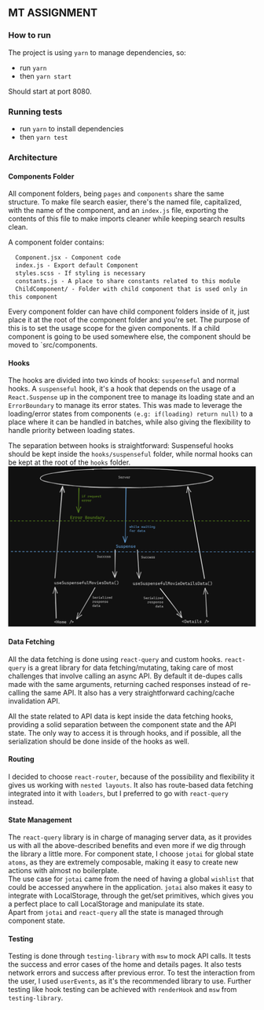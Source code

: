 ## MT ASSIGNMENT
 
### How to run
 
The project is using `yarn` to manage dependencies, so:
 
- run `yarn`
- then `yarn start`
 
Should start at port 8080.
 
### Running tests
 
- run `yarn` to install dependencies
- then `yarn test`

### Architecture
 
#### Components Folder
 
All component folders, being `pages` and `components` share the same structure. To make file search easier, there's the named file, capitalized, with the name of the component, and an `index.js` file, exporting the contents of this file to make imports cleaner while keeping search results clean.
 
A component folder contains:
```
  Component.jsx - Component code
  index.js - Export default Component
  styles.scss - If styling is necessary
  constants.js - A place to share constants related to this module
  ChildComponent/ - Folder with child component that is used only in this component
```
 
Every component folder can have child component folders inside of it, just place it at the root of the component folder and you're set. The purpose of this is to set the usage scope for the given components. If a child component is going to be used somewhere else, the component should be moved to `src/components.
 
#### Hooks
 
The hooks are divided into two kinds of hooks: `suspenseful` and normal hooks. A `suspenseful` hook, it's a hook that depends on the usage of a `React.Suspense` up in the component tree to manage its loading state and an `ErrorBoundary` to manage its error states. This was made to leverage the loading/error states from components `(e.g: if(loading) return null)` to a place where it can be handled in batches, while also giving the flexibility to handle priority between loading states.
 
The separation between hooks is straightforward:
Suspenseful hooks should be kept inside the `hooks/suspenseful` folder, while normal hooks can be kept at the root of the `hooks` folder.
![Data flow with suspense and error boundaries](./docs/data-flow-suspense.png)
 
#### Data Fetching
 
All the data fetching is done using `react-query` and custom hooks. `react-query` is a great library for data fetching/mutating, taking care of most challenges that involve calling an async API. By default it de-dupes calls made with the same arguments, returning cached responses instead of re-calling the same API. It also has a very straightforward caching/cache invalidation API.
 
All the state related to API data is kept inside the data fetching hooks, providing a solid separation between the component state and the API state. The only way to access it is through hooks, and if possible, all the serialization should be done inside of the hooks as well.
 
#### Routing
 
I decided to choose `react-router`, because of the possibility and flexibility it gives us working with `nested layouts`. It also has route-based data fetching integrated into it with `loaders`, but I preferred to go with `react-query` instead.
 
#### State Management
 
The `react-query` library is in charge of managing server data, as it provides us with all the above-described benefits and even more if we dig through the library a little more. For component state, I choose `jotai` for global state `atoms`, as they are extremely composable, making it easy to create new actions with almost no boilerplate. <br />
The use case for `jotai` came from the need of having a global `wishlist` that could be accessed anywhere in the application. `jotai` also makes it easy to integrate with LocalStorage, through the get/set primitives, which gives you a perfect place to call LocalStorage and manipulate its state. <br>
Apart from `jotai` and `react-query` all the state is managed through component state.
 
#### Testing

Testing is done through `testing-library` with `msw` to mock API calls. It tests the success and error cases of the home and details pages. It also tests network errors and success after previous error. To test the interaction from the user, I used `userEvents`, as it's the recommended library to use. Further testing like hook testing can be achieved with `renderHook` and `msw` from `testing-library`.